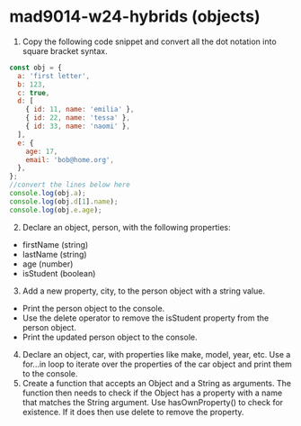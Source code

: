 # mad9014-w24-hybrids (objects)
1. Copy the following code snippet and convert all the dot notation into square bracket syntax.
```js
const obj = {
  a: 'first letter',
  b: 123,
  c: true,
  d: [
    { id: 11, name: 'emilia' },
    { id: 22, name: 'tessa' },
    { id: 33, name: 'naomi' },
  ],
  e: {
    age: 17,
    email: 'bob@home.org',
  },
};
//convert the lines below here
console.log(obj.a);
console.log(obj.d[1].name);
console.log(obj.e.age);
```
2. Declare an object, person, with the following properties:
* firstName (string)
* lastName (string)
* age (number)
* isStudent (boolean)
3. Add a new property, city, to the person object with a string value.
* Print the person object to the console.
* Use the delete operator to remove the isStudent property from the person object.
* Print the updated person object to the console.
4. Declare an object, car, with properties like make, model, year, etc. Use a for...in loop to iterate over the properties of the car object and print them to the console.
5. Create a function that accepts an Object and a String as arguments. The function then needs to check if the Object has a property with a name that matches the String argument. Use hasOwnProperty() to check for existence. If it does then use delete to remove the property.
